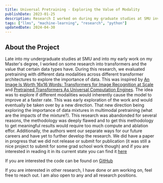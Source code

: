 ```yaml
---
title: Universal Pretraining - Exploring the Value of Modality
publishDate: 2023-01-25
description: Research I worked on during my graduate studies at SMU investigating the influence of modality on transformer pretraining. This work was abandoned.
tags: ["llms", "machine-learning", "research", "python"]
updatedDate: 2024-04-30
---
```


##  About the Project

Late into my undergraduate studies at SMU and into my early work on my Master's degree, I worked on some research into transformers and the value that certain data types have. During this research, we evaluated pretraining with different data modalities across different transformer architectures to explore the importance of data. 
This was inspired by [An Image Is Worth 16x16 Words: Transformers for Image Recognition at Scale](https://arxiv.org/abs/2010.11929) and [Pretrained Transformers As Universal Computation Engines](https://arxiv.org/abs/2103.05247).  The idea was to explore if different modalities would inherently cause the model to improve at a faster rate. This was early exploration of the work and would eventually be taken over by a new direction. That new direction being exploring the importance of data mixtures in multimodal pretraining (what are the impacts of the mixture?). This research was abandonded for several reasons, the methodology was deeply flawed and to get this methodology to get meaningful results would require too much compute and ablation effor. Additionally, the authors went our separate ways for our future careers and have yet to further develop the research. We did have a paper in progress that we did not release or submit for publication (it was still a nice project to submit for some grad school work though) and if you are interested in reading it in its current state you can find it [here](/universal-pretraining-research.pdf)

If you are interested the code can be found on [GitHub](https://github.com/walln/cross-modality-pretraining)

If you are interested in other research, I have done or am working on, feel free to reach out. I am also open to any and all research positions.
